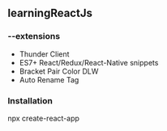 ## learningReactJs
### --extensions
- Thunder Client
- ES7+ React/Redux/React-Native snippets
- Bracket Pair Color DLW
- Auto Rename Tag
### Installation
npx create-react-app                                                                                                                                                                                      
